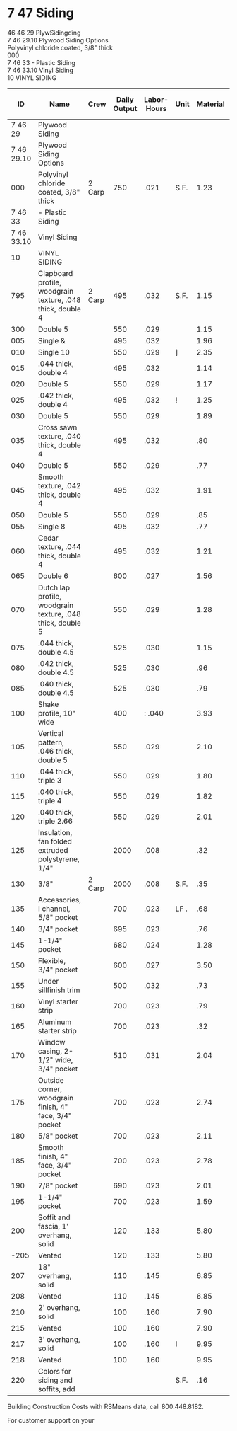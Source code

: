 # 7 47 Siding  
46 46 29 PlywSidingding  
7 46 29.10 Plywood Siding Options  
Polyvinyl chloride coated, 3/8" thick  
000  
7 46 33 - Plastic Siding  
7 46 33.10 Vinyl Siding  
10 VINYL SIDING  

| ID   | Name                                                                 | Crew   | Daily Output | Labor-Hours | Unit  | Material | Labor | Equipment | Total | Total Incl O&P |
|------|----------------------------------------------------------------------|--------|--------------|-------------|-------|----------|-------|-----------|-------|----------------|
| 7 46 29 | Plywood Siding                                                     |        |              |             |       |          |       |           |       |                |
| 7 46 29.10 | Plywood Siding Options                                          |        |              |             |       |          |       |           |       |                |
| 000 | Polyvinyl chloride coated, 3/8" thick                                 | 2 Carp | 750          | .021        | S.F.  | 1.23     | 1.20  |           | 2.43  | 3.14           |
| 7 46 33 | - Plastic Siding                                                   |        |              |             |       |          |       |           |       |                |
| 7 46 33.10 | Vinyl Siding                                                    |        |              |             |       |          |       |           |       |                |
| 10 | VINYL SIDING                                                           |        |              |             |       |          |       |           |       |                |
| 795 | Clapboard profile, woodgrain texture, .048 thick, double 4             | 2 Carp | 495          | .032        | S.F.  | 1.15     | 1.82  |           | 2.97  | 3.98           |
| 300 | Double 5                                                              |        | 550          | .029        |       | 1.15     | 1.64  |           | 2.79  | 3.71           |
| 005 | Single &                                                              |        | 495          | .032        |       | 1.96     | 1.82  |           | 3.78  | 4.87           |
| 010 | Single 10                                                             |        | 550          | .029        | ]     | 2.35     | 1.64  |           | 3.99  | 5              |
| 015 | .044 thick, double 4                                                   |        | 495          | .032        |       | 1.14     | 1.82  |           | 2.96  | 3.97           |
| 020 | Double 5                                                              |        | 550          | .029        |       | 1.17     | 1.64  |           | 2.81  | 3.73           |
| 025 | .042 thick, double 4                                                   |        | 495          | .032        | !     | 1.25     | 1.82  |           | 3.07  | 4.09           |
| 030 | Double 5                                                              |        | 550          | .029        |       | 1.89     | 1.64  |           | 3.53  | 4.52           |
| 035 | Cross sawn texture, .040 thick, double 4                               |        | 495          | .032        |       | .80      | 1.82  |           | 22.62 | 3.59           |
| 040 | Double 5                                                              |        | 550          | .029        |       | .77      | 1.64  |           | 2.41  | 3.29           |
| 045 | Smooth texture, .042 thick, double 4                                   |        | 495          | .032        |       | 1.91     | 1.82  |           | 3.73  | 4.81           |
| 050 | Double 5                                                              |        | 550          | .029        |       | .85      | 1.64  |           | 2.49  | 3.38           |
| 055 | Single 8                                                              |        | 495          | .032        |       | .77      | 1.82  |           | 2.59  | 3.56           |
| 060 | Cedar texture, .044 thick, double 4                                    |        | 495          | .032        |       | 1.21     | 1.82  | 1         | 3.03  | 4.04           |
| 065 | Double 6                                                              |        | 600          | .027        |       | 1.56     | 1.50  |           | 3.06  | 3.95           |
| 070 | Dutch lap profile, woodgrain texture, .048 thick, double 5             |        | 550          | .029        |       | 1.28     | 1.64  |           | 2.92  | 3.85           |
| 075 | .044 thick, double 4.5                                                 |        | 525          | .030        |       | 1.15     | 1.72  |           | 2.87  | 3.82           |
| 080 | .042 thick, double 4.5                                                 |        | 525          | .030        |       | .96      | 1.72  |           | 2.68  | 3.61           |
| 085 | .040 thick, double 4.5                                                 |        | 525          | .030        |       | .79      | 1.72  |           | 22.51 | 3.42           |
| 100 | Shake profile, 10" wide                                                |        | 400          | : .040      |       | 3.93     | 2.25  |           | 6.18  | 7.70           |
| 105 | Vertical pattern, .046 thick, double 5                                 |        | 550          | .029        |       | 2.10     | 1.64  |           | 3.74  | 4.75           |
| 110 | .044 thick, triple 3                                                   |        | 550          | .029        |       | 1.80     | 1.64  |           | 3.44  | 4.42           |
| 115 | .040 thick, triple 4                                                   |        | 550          | .029        |       | 1.82     | 1.64  |           | 3.46  | 4.44           |
| 120 | .040 thick, triple 2.66                                                |        | 550          | .029        |       | 2.01     | 1.64  |           | 3.65  | 4.65           |
| 125 | Insulation, fan folded extruded polystyrene, 1/4"                      |        | 2000         | .008        |       | .32      | .45   |           | .77   | 1.02           |
| 130 | 3/8"                                                                   | 2 Carp | 2000         | .008        | S.F.  | .35      | .45   |           | .80   | 1.06           |
| 135 | Accessories, I channel, 5/8" pocket                                    |        | 700          | .023        | LF .  | .68      | 1.29  |           | 1.97  | 2.66           |
| 140 | 3/4" pocket                                                            |        | 695          | .023        |       | .76      | 1.30  |           | 2.06  | 2.76           |
| 145 | 1-1/4" pocket                                                          |        | 680          | .024        |       | 1.28     | 1.32  |           | 2.60  | 3.37           |
| 150 | Flexible, 3/4" pocket                                                  |        | 600          | .027        |       | 3.50     | 1.50  |           | 5     | 6.10           |
| 155 | Under sillfinish trim                                                  |        | 500          | .032        |       | .73      | 1.80  |           | 2.384 | 3.48           |
| 160 | Vinyl starter strip                                                    |        | 700          | .023        |       | .79      | 1.29  |           | 2.08  | 2.78           |
| 165 | Aluminum starter strip                                                 |        | 700          | .023        |       | .32      | 1.29  |           | 11.61 | 2.27           |
| 170 | Window casing, 2-1/2" wide, 3/4" pocket                                |        | 510          | .031        |       | 2.04     | 1.77  |           | 3.81  | 4.87           |
| 175 | Outside corner, woodgrain finish, 4" face, 3/4" pocket                 |        | 700          | .023        |       | 2.74     | 1.29  |           | 4.03  | 4.94           |
| 180 | 5/8" pocket                                                            |        | 700          | .023        |       | 2.11     | 1.29  |           | 3.40  | 4.24           |
| 185 | Smooth finish, 4" face, 3/4" pocket                                    |        | 700          | .023        |       | 2.78     | 1.29  |           | 4.07  | 4.98           |
| 190 | 7/8" pocket                                                            |        | 690          | .023        |       | 2.01     | 1.31  |           | 3.32  | 4.15           |
| 195 | 1-1/4" pocket                                                          |        | 700          | .023        |       | 1.59     | 1.29  |           | 2.88  | 3.67           |
| 200 | Soffit and fascia, 1' overhang, solid                                  |        | 120          | .133        |       | 5.80     | 7.50  |           | 13.30 | 17.55          |
| -205 | Vented                                                                |        | 120          | .133        |       | 5.80     | 7.50  |           | 13.30 | 17.55          |
| 207 | 18" overhang, solid                                                    |        | 110          | .145        |       | 6.85     | 8.20  |           | 15.05 | 19.75          |
| 208 | Vented                                                                 |        | 110          | .145        |       | 6.85     | 8.20  |           | 15.05 | 19.75          |
| 210 | 2' overhang, solid                                                     |        | 100          | .160        |       | 7.90     | 9     |           | 16.90 | 2222           |
| 215 | Vented                                                                 |        | 100          | .160        |       | 7.90     | 9     |           | 16.90 |                |
| 217 | 3' overhang, solid                                                     |        | 100          | .160        | I     | 9.95     | 9 1   |           | 18.95 | 24.50          |
| 218 | Vented                                                                 |        | 100          | .160        |       | 9.95     | 9     |           | 18.95 | 24.50          |
| 220 | Colors for siding and soffits, add                                     |        |              |             | S.F.  | .16      |       |           | .16   | .18            |

Building Construction Costs with RSMeans data, call 800.448.8182.

For customer support on your